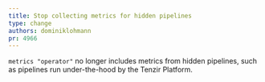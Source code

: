 ```yaml
---
title: Stop collecting metrics for hidden pipelines
type: change
authors: dominiklohmann
pr: 4966
---
```


`metrics "operator"` no longer includes metrics from hidden pipelines, such as
pipelines run under-the-hood by the Tenzir Platform.
